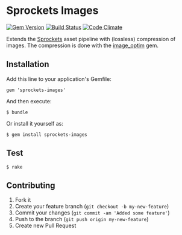 # Sprockets Images

[![Gem Version](https://badge.fury.io/rb/sprockets-images.png)](https://rubygems.org/gems/sprockets-images)
[![Build Status](https://travis-ci.org/jnbt/sprockets-images.png?branch=master)](https://travis-ci.org/jnbt/sprockets-images)
[![Code Climate](https://codeclimate.com/github/jnbt/sprockets-images.png)](https://codeclimate.com/github/jnbt/sprockets-images)

Extends the [Sprockets](https://github.com/sstephenson/sprockets) asset pipeline with (lossless) compression of images. The compression is done with the [image_optim](https://github.com/toy/image_optim) gem.

## Installation

Add this line to your application's Gemfile:

    gem 'sprockets-images'

And then execute:

    $ bundle

Or install it yourself as:

    $ gem install sprockets-images

## Test

    $ rake

## Contributing

1. Fork it
2. Create your feature branch (`git checkout -b my-new-feature`)
3. Commit your changes (`git commit -am 'Added some feature'`)
4. Push to the branch (`git push origin my-new-feature`)
5. Create new Pull Request
